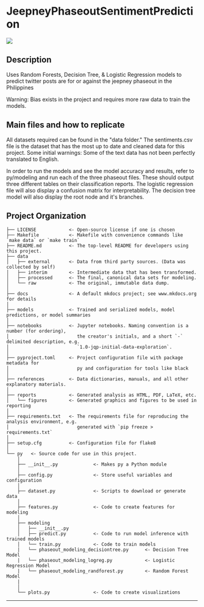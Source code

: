 # JeepneyPhaseoutSentimentPrediction

<a target="_blank" href="https://cookiecutter-data-science.drivendata.org/">
    <img src="https://img.shields.io/badge/CCDS-Project%20template-328F97?logo=cookiecutter" />
</a>

## Description

Uses Random Forests, Decision Tree, & Logistic Regression models to predict twitter posts are for or against the jeepney phaseout in the Philippines

Warning: Bias exists in the project and requires more raw data to train the models. 

## Main files and how to replicate

All datasets required can be found in the "data folder." The sentiments.csv file is the dataset that has the most up to date and cleaned data for this project. 
Some initial warnings: Some of the text data has not been perfectly translated to English. 

In order to run the models and see the model accuracy and results, refer to py/modeling and run each of the three phaseout files. These should output three different tables on their classification reports.
The logistic regression file will also display a confusion matrix for interpretability.
The decision tree model will also display the root node and it's branches.

## Project Organization

```
├── LICENSE            <- Open-source license if one is chosen
├── Makefile           <- Makefile with convenience commands like `make data` or `make train`
├── README.md          <- The top-level README for developers using this project.
├── data
│   ├── external       <- Data from third party sources. (Data was collected by self)
│   ├── interim        <- Intermediate data that has been transformed.
│   ├── processed      <- The final, canonical data sets for modeling.
│   └── raw            <- The original, immutable data dump.
│
├── docs               <- A default mkdocs project; see www.mkdocs.org for details
│
├── models             <- Trained and serialized models, model predictions, or model summaries
│
├── notebooks          <- Jupyter notebooks. Naming convention is a number (for ordering),
│                         the creator's initials, and a short `-` delimited description, e.g.
│                         `1.0-jqp-initial-data-exploration`.
│
├── pyproject.toml     <- Project configuration file with package metadata for 
│                         py and configuration for tools like black
│
├── references         <- Data dictionaries, manuals, and all other explanatory materials.
│
├── reports            <- Generated analysis as HTML, PDF, LaTeX, etc.
│   └── figures        <- Generated graphics and figures to be used in reporting
│
├── requirements.txt   <- The requirements file for reproducing the analysis environment, e.g.
│                         generated with `pip freeze > requirements.txt`
│
├── setup.cfg          <- Configuration file for flake8
│
└── py   <- Source code for use in this project.
    │
    ├── __init__.py             <- Makes py a Python module
    │
    ├── config.py               <- Store useful variables and configuration
    │
    ├── dataset.py              <- Scripts to download or generate data
    │
    ├── features.py             <- Code to create features for modeling
    │
    ├── modeling                
    │   ├── __init__.py 
    │   ├── predict.py          <- Code to run model inference with trained models          
    │   └── train.py            <- Code to train models
    |   └── phaseout_modeling_decisiontree.py      <- Decision Tree Model
    |   └── phaseout_modeling_logreg.py            <- Logistic Regression Model
    |   └── phaseout_modeling_randforest.py        <- Random Forest Model
    |
    │
    └── plots.py                <- Code to create visualizations
```

--------

